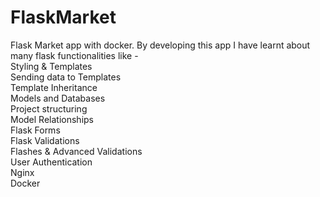 # FlaskMarket

Flask Market app with docker. 
By developing this app I have learnt about many flask functionalities like -
<BR>Styling & Templates
<BR>Sending data to Templates
<BR>Template Inheritance
<BR>Models and Databases
<BR>Project structuring
<BR>Model Relationships
<BR>Flask Forms
<BR>Flask Validations
<BR>Flashes & Advanced Validations
<BR>User Authentication
<BR>Nginx
<BR>Docker
